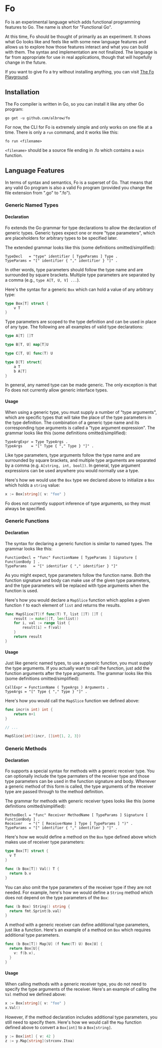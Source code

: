 # Fo

Fo is an experimental language which adds functional programming features to Go.
The name is short for "Functional Go".

At this time, Fo should be thought of primarily as an experiment. It shows what
Go looks like and feels like with some new language features and allows us to
explore how those features interact and what you can build with them. The syntax
and implementation are not finalized. The language is far from appropriate for
use in real applications, though that will hopefully change in the future.

If you want to give Fo a try without installing anything, you can visit
[The Fo Playground](https://play.folang.org/).

## Installation

The Fo compiler is written in Go, so you can install it like any other Go
program:

```
go get -u github.com/albrow/fo
```

For now, the CLI for Fo is extremely simple and only works on one file at a
time. There is only a `run` command,
and it works like this:

```
fo run <filename>
```

`<filename>` should be a source file ending in .fo which contains a `main`
function.

## Language Features

In terms of syntax and semantics, Fo is a superset of Go. That means that any
valid Go program is also a valid Fo program (provided you change the file
extension from ".go" to ".fo").

### Generic Named Types

#### Declaration

Fo extends the Go grammar for type declarations to allow the declaration of
generic types. Generic types expect one or more "type parameters", which are
placeholders for arbitrary types to be specified later.

The extended grammar looks like this (some definitions omitted/simplified):

```
TypeDecl   = "type" identifier [ TypeParams ] Type .
TypeParams = "[" identifier { "," identifier } "]" .
```

In other words, type parameters should follow the type name and are surrounded
by square brackets. Multiple type parameters are separated by a comma (e.g.,
`type A[T, U, V] ...`).

Here's the syntax for a generic `Box` which can hold a value of any arbitrary
type:

```go
type Box[T] struct {
	v T
}
```

Type parameters are scoped to the type definition and can be used in place of
any type. The following are all examples of valid type declarations:

```go
type A[T] []T

type B[T, U] map[T]U

type C[T, U] func(T) U

type D[T] struct{
	a T
	b A[T]
}
```

In general, any named type can be made generic. The only exception is that Fo
does not currently allow generic interface types.

#### Usage

When using a generic type, you must supply a number of "type arguments", which
are specific types that will take the place of the type parameters in the type
definition. The combination of a generic type name and its corresponding type
arguments is called a "type argument expression". The grammar looks like this
(some definitions omitted/simplified):

```
TypeArgExpr = Type TypeArgs .
TypeArgs    = "[" Type { "," Type } "]" .
```

Like type parameters, type arguments follow the type name and are surrounded by
square brackets, and multiple type arguments are separated by a comma (e.g.
`A[string, int, bool])`. In general, type argument expressions can be used
anywhere you would normally use a type.

Here's how we would use the `Box` type we declared above to initialize a `Box`
which holds a `string` value:

```go
x := Box[string]{ v: "foo" }
```

Fo does not currently support inference of type arguments, so they must always
be specified.

### Generic Functions

#### Declaration

The syntax for declaring a generic function is similar to named types. The
grammar looks like this:

```
FunctionDecl = "func" FunctionName [ TypeParams ] Signature [ FunctionBody ] .
TypeParams   = "[" identifier { "," identifier } "]"
```

As you might expect, type parameters follow the function name. Both the function
signature and body can make use of the given type parameters, and the type
parameters will be replaced with type arguments when the function is used.

Here's how you would declare a `MapSlice` function which applies a given
function `f` to each element of `list` and returns the results.

```go
func MapSlice[T](f func(T) T, list []T) []T {
	result := make([]T, len(list))
	for i, val := range list {
		result[i] = f(val)
	}
	return result
}
```

#### Usage

Just like generic named types, to use a generic function, you must supply the
type arguments. If you actually want to call the function, just add the function
arguments after the type arguments. The grammar looks like this (some
definitions omitted/simplified):

```
CallExpr = FunctionName ( TypeArgs ) Arguments .
TypeArgs = "[" Type { "," Type } "]" .
```

Here's how you would call the `MapSlice` function we defined above:

```go
func incr(n int) int {
	return n+1
}

// ...

MapSlice[int](incr, []int{1, 2, 3})
```

### Generic Methods

#### Declaration

Fo supports a special syntax for methods with a generic receiver type. You can
optionally include the type parmaters of the receiver type and those type
parameters can be used in the function signature and body. Whenever a generic
method of this form is called, the type arguments of the receiver type are
passed through to the method definition.

The grammar for methods with generic receiver types looks like this (some
definitions omitted/simplified):

```
MethodDecl = "func" Receiver MethodName [ TypeParams ] Signature [ FunctionBody ] .
Receiver   = "(" [ ReceiverName ] Type [ TypeParams ] ")" .
TypeParams = "[" identifier { "," identifier } "]" .
```

Here's how we would define a method on the `Box` type defined above which makes
use of receiver type parameters:

```go
type Box[T] struct {
  v T
}

func (b Box[T]) Val() T {
  return b.v
}
```

You can also omit the type parameters of the receiver type if they are not
needed. For example, here's how we would define a `String` method which does not
depend on the type parameters of the `Box`:

```go
func (b Box) String() string {
  return fmt.Sprint(b.val)
}
```

A method with a generic receiver can define additional type parameters, just
like a function. Here's an example of a method on `Box` which requires
additional type parameters.

```go
func (b Box[T]) Map[U] (f func(T) U) Box[U] {
  return Box[U]{
    v: f(b.v),
  }
}
```

#### Usage

When calling methods with a generic receiver type, you do not need to specify
the type arguments of the receiver. Here's an example of calling the `Val`
method we defined above:

```go
x := Box[string]{ v: "foo" }
x.Val()
```

However, if the method declaration includes additional type parameters, you
still need to specify them. Here's how we would call the `Map` function
defined above to convert a `Box[int]` to a `Box[string]`.

```go
y := Box[int] { v: 42 }
z := y.Map[string](strconv.Itoa)
```
